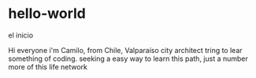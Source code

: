 # hello-world
el inicio

Hi everyone i'm Camilo, from Chile, Valparaíso city architect tring to lear something of coding.
seeking a easy way to learn this path, just a number more of this life network
